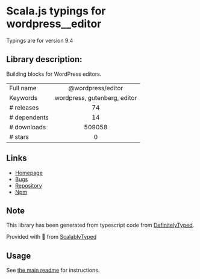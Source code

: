 
# Scala.js typings for wordpress__editor

Typings are for version 9.4

## Library description:
Building blocks for WordPress editors.

|                    |                 |
| ------------------ | :-------------: |
| Full name          | @wordpress/editor |
| Keywords           | wordpress, gutenberg, editor |
| # releases         | 74 |
| # dependents       | 14 |
| # downloads        | 509058 |
| # stars            | 0 |

## Links
- [Homepage](https://github.com/WordPress/gutenberg/tree/HEAD/packages/editor/README.md)
- [Bugs](https://github.com/WordPress/gutenberg/issues)
- [Repository](https://github.com/WordPress/gutenberg)
- [Npm](https://www.npmjs.com/package/%40wordpress%2Feditor)
    


## Note
This library has been generated from typescript code from [DefinitelyTyped](https://definitelytyped.org).

Provided with :purple_heart: from [ScalablyTyped](https://github.com/oyvindberg/ScalablyTyped)

## Usage
See [the main readme](../../readme.md) for instructions.


